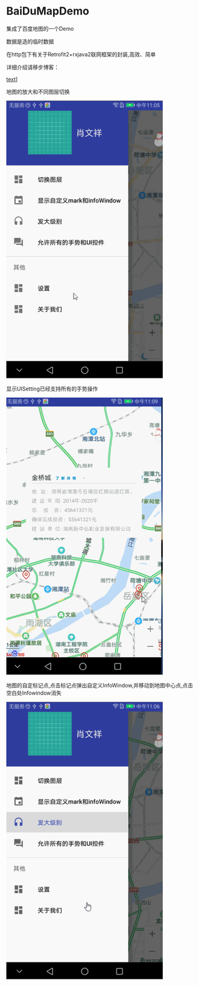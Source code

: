 # BaiDuMapDemo
集成了百度地图的一个Demo

数据是造的临时数据

在http包下有关于Retrofit2+rxjava2联网框架的封装,高效、简单

详细介绍请移步博客：

[text](#http://blog.csdn.net/kevin_321v/article/details/78810053)] 
 



地图的放大和不同图层切换

![image](https://github.com/kevin321happy/BaiDuMapDemo/blob/master/app/map01.gif)




显示UISetting已经支持所有的手势操作

![image](https://github.com/kevin321happy/BaiDuMapDemo/blob/master/app/map03.gif)



地图的自定标记点,点击标记点弹出自定义InfoWindow,并移动到地图中心点,点击空白处Infowindow消失


![image](https://github.com/kevin321happy/BaiDuMapDemo/blob/master/app/map02.gif)
